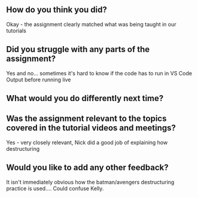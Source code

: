 ## How do you think you did?

Okay - the assignment clearly matched what was being taught in our tutorials

## Did you struggle with any parts of the assignment?

Yes and no... sometimes it's hard to know if the code has to run in VS Code Output before running live

## What would you do differently next time? 

## Was the assignment relevant to the topics covered in the tutorial videos and meetings?
Yes - very closely relevant, Nick did a good job of explaining how destructuring 
## Would you like to add any other feedback?
It isn't immediately obvious how the batman/avengers destructuring practice is used.... Could confuse Kelly. 
